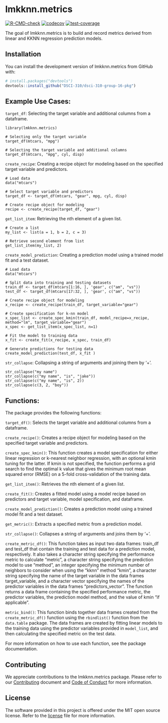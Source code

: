 
<!-- README.md is generated from README.Rmd. Please edit that file -->

# lmkknn.metrics

<!-- badges: start -->

[![R-CMD-check](https://github.com/DSCI-310/dsci-310-group-16-pkg/actions/workflows/R-CMD-check.yaml/badge.svg)](https://github.com/DSCI-310/dsci-310-group-16-pkg/actions/workflows/R-CMD-check.yaml/badge.svg)
[![codecov](https://codecov.io/gh/DSCI-310/dsci-310-group-16-pkg/branch/master/graph/badge.svg?token=qCuceyp6lY)](https://codecov.io/gh/DSCI-310/dsci-310-group-16-pkg/branch/master/graph/badge.svg?token=qCuceyp6lY)
[![test-coverage](https://github.com/DSCI-310/dsci-310-group-16-pkg/actions/workflows/test-coverage.yaml/badge.svg)](https://github.com/DSCI-310/dsci-310-group-16-pkg/actions/workflows/test-coverage.yaml/badge.svg)

<!-- badges: end -->

The goal of lmkknn.metrics is to build and record metrics derived from
linear and KKNN regression prediction models.

## Installation

You can install the development version of lmkknn.metrics from GitHub
with:

``` r
# install.packages("devtools")
devtools::install_github("DSCI-310/dsci-310-group-16-pkg")
```

## Example Use Cases:

`target_df`: Selecting the target variable and additional columns from a
dataframe.

    library(lmkknn.metrics)

    # Selecting only the target variable
    target_df(mtcars, "mpg")

    # Selecting the target variable and additional columns
    target_df(mtcars, "mpg", cyl, disp)

`create_recipe`: Creating a recipe object for modeling based on the
specified target variable and predictors.

    # Load data
    data("mtcars")

    # Select target variable and predictors
    target_df <- target_df(mtcars, "gear", mpg, cyl, disp)

    # Create recipe object for modeling
    recipe <- create_recipe(target_df, "gear")

`get_list_item`: Retrieving the nth element of a given list.

    # Create a list
    my_list <- list(a = 1, b = 2, c = 3)

    # Retrieve second element from list
    get_list_item(my_list, 2)

`create_model_prediction`: Creating a prediction model using a trained
model fit and a test dataset.

    # Load data
    data("mtcars")

    # Split data into training and testing datasets
    train_df <- target_df(mtcars[1:16, ], 'gear', c("am", "vs"))
    test_df <- target_df(mtcars[17:32, ], 'gear', c("am", "vs"))

    # Create recipe object for modeling
    x_recipe <- create_recipe(train_df, target_variable="gear")

    # Create specification for k-nn model
    x_spec_list <- create_spec_kmin(train_df, model_recipe=x_recipe, method="lm", target_variable="gear")
    x_spec <- get_list_item(x_spec_list, n=1)

    # Fit the model to training data
    x_fit <- create_fit(x_recipe, x_spec, train_df)

    # Generate predictions for testing data
    create_model_prediction(test_df, x_fit )

`str_collapse`: Collapsing a string of arguments and joining them by
‘+’.

    str_collapse("my name")
    str_collapse(c("my name", "is", "jake"))
    str_collapse(c("my name", "is", 2))
    str_collapse(c(3, 2, "boy"))

## Functions:

The package provides the following functions:

`target_df()`: Selects the target variable and additional columns from a
dataframe.

`create_recipe()`: Creates a recipe object for modeling based on the
specified target variable and predictors.

`create_spec_kmin()`: This function creates a model specification for
either linear regression or k-nearest neighbor regression, with an
optional kmin tuning for the latter. If kmin is not specified, the
function performs a grid search to find the optimal k value that gives
the minimum root mean squared error (RMSE) on a 5-fold cross-validation
of the training data.

`get_list_item()`: Retrieves the nth element of a given list.

`create_fit()`: Creates a fitted model using a model recipe based on
predictors and target variable, model specification, and dataframe.

`create_model_prediction()`: Creates a prediction model using a trained
model fit and a test dataset.

`get_metric()`: Extracts a specified metric from a prediction model.

`str_collapse()`: Collapses a string of arguments and joins them by ‘+’.

`create_metric_df()`: This function takes as input two data frames:
train_df and test_df that contain the training and test data for a
prediction model, respectively. It also takes a character string
specifying the performance metric to calculate “metric”, a character
string specifying the prediction model to use “method”, an integer
specifying the minimum number of neighbors to consider when using the
“kknn” method “kmin”, a character string specifying the name of the
target variable in the data frames target_variable, and a character
vector specifying the names of the predictor variables in the data
frames “predictors_vector”. The function returns a data frame containing
the specified performance metric, the predictor variables, the
prediction model method, and the value of kmin “if applicable”.

`metric_bind()`: This function binds together data frames created from
the `create_metric_df()` function using the `rbindlist()` function from
the `data.table` package. The data frames are created by fitting linear
models to the training data using the predictor variables provided in
`model_list`, and then calculating the specified metric on the test
data.

For more information on how to use each function, see the package
documentation.

## Contributing

We appreciate contributions to the lmkknn.metrics package. Please refer
to our
[Contributing](https://github.com/DSCI-310/dsci-310-group-16-pkg/blob/master/CONTRIBUTING.md)
document and [Code of
Conduct](https://github.com/DSCI-310/dsci-310-group-16-pkg/blob/master/CODE_OF_CONDUCT.md)
for more information.

## License

The software provided in this project is offered under the MIT open
source license. Refer to the
[license](https://github.com/DSCI-310/dsci-310-group-16-pkg/blob/master/LICENSE.md)
file for more information.
